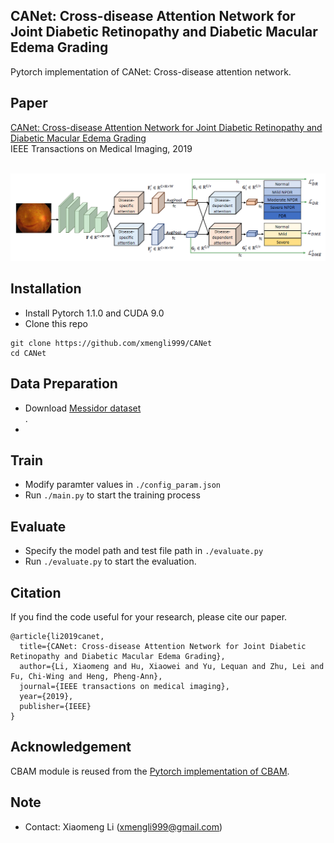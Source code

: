 ## CANet: Cross-disease Attention Network for Joint Diabetic Retinopathy and Diabetic Macular Edema Grading

Pytorch implementation of CANet: Cross-disease attention network. <br/>

## Paper
[CANet: Cross-disease Attention Network for Joint Diabetic Retinopathy and Diabetic Macular Edema Grading](https://arxiv.org/abs/1911.01376)
<br/>
IEEE Transactions on Medical Imaging, 2019
<br/>
<br/>
<p align="center">
  <img src="figure/framework.png">
</p>

## Installation
* Install Pytorch 1.1.0 and CUDA 9.0
* Clone this repo
```
git clone https://github.com/xmengli999/CANet
cd CANet
```

## Data Preparation
* Download [Messidor dataset](http://www.adcis.net/en/third-party/messidor/) <br/>. 
* 


## Train
* Modify paramter values in `./config_param.json`
* Run `./main.py` to start the training process

## Evaluate
* Specify the model path and test file path in `./evaluate.py`
* Run `./evaluate.py` to start the evaluation.


## Citation
If you find the code useful for your research, please cite our paper.
```
@article{li2019canet,
  title={CANet: Cross-disease Attention Network for Joint Diabetic Retinopathy and Diabetic Macular Edema Grading},
  author={Li, Xiaomeng and Hu, Xiaowei and Yu, Lequan and Zhu, Lei and Fu, Chi-Wing and Heng, Pheng-Ann},
  journal={IEEE transactions on medical imaging},
  year={2019},
  publisher={IEEE}
}
```

## Acknowledgement
CBAM module is reused from the [Pytorch implementation of CBAM](https://github.com/Jongchan/attention-module).

## Note
* Contact: Xiaomeng Li (xmengli999@gmail.com)

